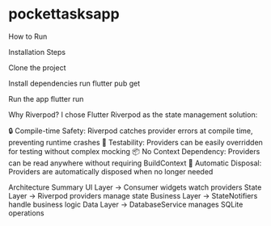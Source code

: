 # pockettasksapp


How to Run

Installation Steps

Clone the project

Install dependencies
run flutter pub get

Run the app
flutter run

Why Riverpod?
I chose Flutter Riverpod as the state management solution:

🔒 Compile-time Safety: Riverpod catches provider errors at compile time, preventing runtime crashes
🧪 Testability: Providers can be easily overridden for testing without complex mocking
📦 No Context Dependency: Providers can be read anywhere without requiring BuildContext
🔄 Automatic Disposal: Providers are automatically disposed when no longer needed


Architecture Summary
UI Layer → Consumer widgets watch providers
State Layer → Riverpod providers manage state
Business Layer → StateNotifiers handle business logic
Data Layer → DatabaseService manages SQLite operations
